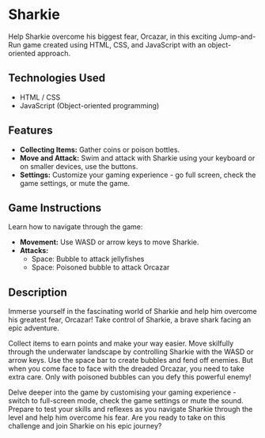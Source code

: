 # Sharkie

Help Sharkie overcome his biggest fear, Orcazar, in this exciting Jump-and-Run game created using HTML, CSS, and JavaScript with an object-oriented approach.

## Technologies Used

- HTML / CSS
- JavaScript (Object-oriented programming)

## Features

- **Collecting Items:** Gather coins or poison bottles.
- **Move and Attack:** Swim and attack with Sharkie using your keyboard or on smaller devices, use the buttons.
- **Settings:** Customize your gaming experience - go full screen, check the game settings, or mute the game.

## Game Instructions

Learn how to navigate through the game:

- **Movement:** Use WASD or arrow keys to move Sharkie.
- **Attacks:**
  - Space: Bubble to attack jellyfishes
  - Space: Poisoned bubble to attack Orcazar

## Description

Immerse yourself in the fascinating world of Sharkie and help him overcome his greatest fear, Orcazar! Take control of Sharkie, a brave shark facing an epic adventure.

Collect items to earn points and make your way easier. Move skilfully through the underwater landscape by controlling Sharkie with the WASD or arrow keys. Use the space bar to create bubbles and fend off enemies. But when you come face to face with the dreaded Orcazar, you need to take extra care. Only with poisoned bubbles can you defy this powerful enemy!

Delve deeper into the game by customising your gaming experience - switch to full-screen mode, check the game settings or mute the sound. Prepare to test your skills and reflexes as you navigate Sharkie through the level and help him overcome his fear. Are you ready to take on this challenge and join Sharkie on his epic journey?
